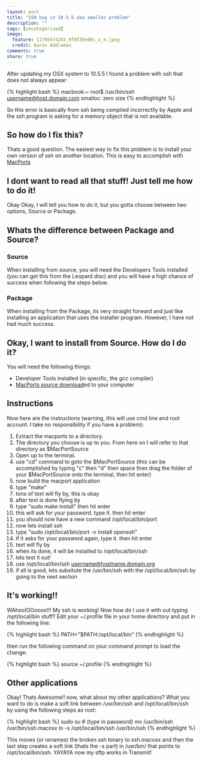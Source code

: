 ```yaml
---
layout: post
title: "SSH bug in 10.5.5 aka xmalloc problem"
description: ""
tags: [uncategorized]
image:
  feature: 11786474283_9f0f30e96c_o_m.jpeg
  credit: Aaron Addleman
comments: true
share: true
---
```



After updating my OSX system to 10.5.5 I found a problem with ssh that does not always appear:

{% highlight bash %}
    macbook:~ root$ /usr/bin/ssh username@host.domain.com
    xmalloc: zero size
{% endhighlight %}

So this error is basically from ssh being compiled incorrectlly by Apple and the ssh program is asking for a memory object that is not available. 

## So how do I fix this?

Thats a good question. The easiest way to fix this problem is to install your own version of ssh on another location. This is easy to accomplish with <a href="http://www.macports.org/">MacPorts</a>

## I dont want to read all that stuff! Just tell me how to do it!

Okay Okay, I will tell you how to do it, but you gotta choose between two options, Source or Package.

## Whats the difference between Package and Source?

### Source

When installing from source, you will need the Developers Tools installed (you can get this from the Leopard disc) and you will have a high chance of success when following the steps below.

### Package

When installing from the Package, its very straight forward and just like installing an application that uses the installer program. However, I have not had much success.</p>

## Okay, I want to install from Source. How do I do it?

You will need the following things:

* Developer Tools installed (in specific, the gcc compiler)
* <a href="http://www.macports.org/install.php#source">MacPorts source download</a>ed to your computer

## Instructions

Now here are the instructions (warning, this will use cmd line and root account. I take no responsibility if you have a problem):


1. Extract the macports to a directory.
1. The directory you choose is up to you. From here on I will refer to that directory as $MacPortSource
1. Open up to the terminal.
1. use "cd" command to goto the $MacPortSource (this can be accomplished by typing "c" then "d" then space then drag the folder of your $MacPortSource onto the terminal, then hit enter)
1. now build the macport application
1. type "make"
1. tons of text will fly by, this is okay
1. after text is done flying by
1. type "sudo make install" then hit enter
1. this will ask for your password. type it. then hit enter
1. you should now have a new command /opt/local/bin/port
1. now lets install ssh
1. type "sudo /opt/local/bin/port -v install openssh"
1. if it asks for your password again, type it. then hit enter
1. text will fly by
1. when its done, it will be installed to /opt/local/bin/ssh
1. lets test it out!
1. use /opt/local/bin/ssh username@hostname.domain.org
1. if all is good, lets subsitute the /usr/bin/ssh with the /opt/local/bin/ssh by going to the next section

## It's working!!

WAhooIOOoooo!!! My ssh is working! Now how do I use it with out typing /opt/local/bin stuff? Edit your ~/.profile file in your home directory and put in the following line:

{% highlight bash %}
    PATH="$PATH:/opt/local/bin"
{% endhighlight %}
    
then run the following command on your command prompt to load the change:

{% highlight bash %}
    source ~/.profile
{% endhighlight %}

## Other applications

Okay! Thats Awesome!! now, what about my other applications? What you want to do is make a soft link between /usr/bin/ssh and /opt/local/bin/ssh by using the following steps as root:

{% highlight bash %}
    sudo su
    # (type in password)
    mv /usr/bin/ssh /usr/bin/ssh.macosx
    ln -s /opt/local/bin/ssh /usr/bin/ssh
{% endhighlight %}

This moves (or renames) the broken ssh binary to ssh.macosx and then the last step creates a soft link (thats the -s part) in /usr/bin/ that points to /opt/local/bin/ssh.
YAYAYA now my sftp works in Transmit!
